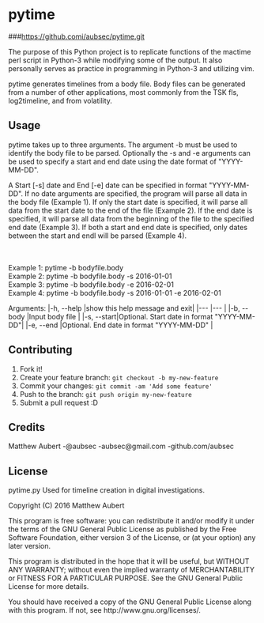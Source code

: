 # pytime
###https://github.comi/aubsec/pytime.git

The purpose of this Python project is to replicate functions of the mactime perl 
script in Python-3 while modifying some of the output.  It also personally serves 
as practice in programming in Python-3 and utilizing vim.

pytime generates timelines from a body file.  Body files can be generated from
a number of other applications, most commonly from the TSK fls, log2timeline,
and from volatility. 


## Usage

<p>pytime takes up to three arguments.  The argument -b must be used to identify
the body file to be parsed.  Optionally the -s and -e arguments can be used to
specify a start and end date using the date format of "YYYY-MM-DD". </p>

<p>A Start [-s] date and End [-e] date can be specified in format "YYYY-MM-DD".  If no
date arguments are specified, the program will parse all data in the body file (Example 1).  
If only the start date is specified, it will parse all data from the start date to the 
end of the file (Example 2).  If the end date is specified, it will parse all data from the 
beginning of the file to the specified end date (Example 3).  If both a start and end date is 
specified, only dates between the start and endl will be parsed (Example 4).
</p>
<br>
<br>Example 1:  pytime -b bodyfile.body
<br>Example 2:  pytime -b bodyfile.body -s 2016-01-01
<br>Example 3:  pytime -b bodyfile.body -e 2016-02-01
<br>Example 4:  pytime -b bodyfile.body -s 2016-01-01 -e 2016-02-01

Arguments:
|-h, --help |show this help message and exit|
|---        |---    |
|-b, --body |Input body file                             |
|-s, --start|Optional.  Start date in format "YYYY-MM-DD"|
|-e, --end  |Optional.  End date in format "YYYY-MM-DD"  |

## Contributing

1. Fork it!
2. Create your feature branch: `git checkout -b my-new-feature`
3. Commit your changes: `git commit -am 'Add some feature'`
4. Push to the branch: `git push origin my-new-feature`
5. Submit a pull request :D

## Credits

<p>Matthew Aubert
-@aubsec
-aubsec@gmail.com
-github.com/aubsec</p>

## License

<p>pytime.py Used for timeline creation in digital investigations.</p>
<p>Copyright (C) 2016 Matthew Aubert<p>

<p>This program is free software: you can redistribute it and/or modify
it under the terms of the GNU General Public License as published by
the Free Software Foundation, either version 3 of the License, or
(at your option) any later version.</p>

<p>This program is distributed in the hope that it will be useful,
but WITHOUT ANY WARRANTY; without even the implied warranty of
MERCHANTABILITY or FITNESS FOR A PARTICULAR PURPOSE.  See the
GNU General Public License for more details.</p>

<p>You should have received a copy of the GNU General Public License
along with this program.  If not, see http://www.gnu.org/licenses/.</p>

